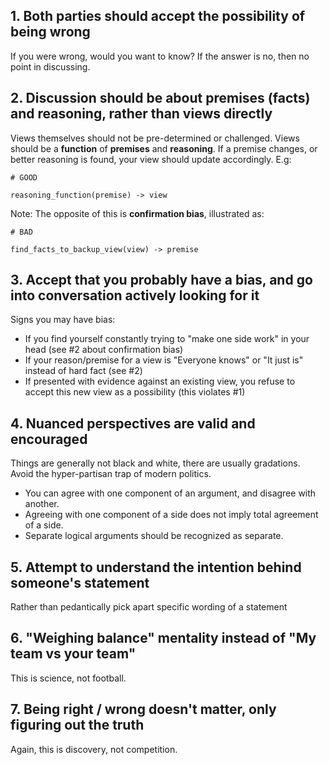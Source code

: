## 1. Both parties should accept the possibility of being wrong
If you were wrong, would you want to know? If the answer is no, then no point in discussing.

## 2. Discussion should be about premises (facts) and reasoning, rather than views directly
Views themselves should not be pre-determined or challenged. Views should be a **function** of **premises** and **reasoning**. If a premise changes, or better reasoning is found, your view should update accordingly. E.g: 

```
# GOOD

reasoning_function(premise) -> view
```
Note: The opposite of this is **confirmation bias**, illustrated as:
```
# BAD

find_facts_to_backup_view(view) -> premise
```

## 3. Accept that you probably have a bias, and go into conversation actively looking for it

Signs you may have bias:
- If you find yourself constantly trying to "make one side work" in your head (see #2 about confirmation bias)
- If your reason/premise for a view is "Everyone knows" or "It just is" instead of hard fact (see #2)
- If presented with evidence against an existing view, you refuse to accept this new view as a possibility (this violates #1)

## 4. Nuanced perspectives are valid and encouraged

Things are generally not black and white, there are usually gradations. Avoid the hyper-partisan trap of modern politics.

- You can agree with one component of an argument, and disagree with another. 
- Agreeing with one component of a side does not imply total agreement of a side. 
- Separate logical arguments should be recognized as separate.

## 5. Attempt to understand the intention behind someone's statement
Rather than pedantically pick apart specific wording of a statement

## 6. "Weighing balance" mentality instead of "My team vs your team"
This is science, not football.

## 7. Being right / wrong doesn't matter, only figuring out the truth
Again, this is discovery, not competition.
